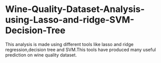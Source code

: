 # Wine-Quality-Dataset-Analysis-using-Lasso-and-ridge-SVM-Decision-Tree
This analysis is made using different tools like lasso and ridge regression,decision tree and SVM.This tools have produced many useful prediction on wine quality dataset.
